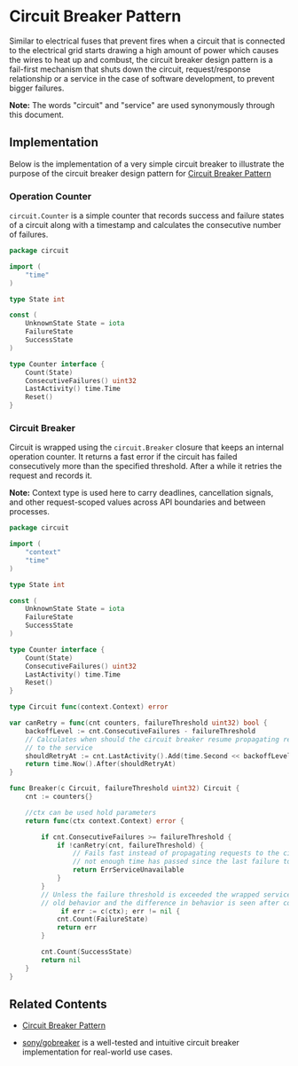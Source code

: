 # Circuit Breaker Pattern

Similar to electrical fuses that prevent fires when a circuit that is connected
to the electrical grid starts drawing a high amount of power which causes the
wires to heat up and combust, the circuit breaker design pattern is a fail-first
mechanism that shuts down the circuit, request/response relationship or a
service in the case of software development, to prevent bigger failures.

**Note:** The words "circuit" and "service" are used synonymously through this
document.

## Implementation

Below is the implementation of a very simple circuit breaker to illustrate the purpose
of the circuit breaker design pattern for  [Circuit Breaker Pattern](https://docs.microsoft.com/en-us/previous-versions/msp-n-p/dn589784(v=pandp.10)?redirectedfrom=MSDN)

### Operation Counter

`circuit.Counter` is a simple counter that records success and failure states of
a circuit along with a timestamp and calculates the consecutive number of
failures.

```go
package circuit

import (
    "time"
)

type State int

const (
    UnknownState State = iota
    FailureState
    SuccessState
)

type Counter interface {
    Count(State)
    ConsecutiveFailures() uint32
    LastActivity() time.Time
    Reset()
}
```

### Circuit Breaker

Circuit is wrapped using the `circuit.Breaker` closure that keeps an internal operation counter.
It returns a fast error if the circuit has failed consecutively more than the specified threshold.
After a while it retries the request and records it.

**Note:** Context type is used here to carry deadlines, cancellation signals, and
other request-scoped values across API boundaries and between processes.

```go
package circuit

import (
    "context"
    "time"
)

type State int

const (
	UnknownState State = iota
	FailureState
	SuccessState
)

type Counter interface {
	Count(State)
	ConsecutiveFailures() uint32
	LastActivity() time.Time
	Reset()
}

type Circuit func(context.Context) error

var canRetry = func(cnt counters, failureThreshold uint32) bool {
	backoffLevel := cnt.ConsecutiveFailures - failureThreshold
	// Calculates when should the circuit breaker resume propagating requests
	// to the service
	shouldRetryAt := cnt.LastActivity().Add(time.Second << backoffLevel)
	return time.Now().After(shouldRetryAt)
}

func Breaker(c Circuit, failureThreshold uint32) Circuit {
	cnt := counters{}

	//ctx can be used hold parameters
	return func(ctx context.Context) error {

		if cnt.ConsecutiveFailures >= failureThreshold {
			if !canRetry(cnt, failureThreshold) {
				// Fails fast instead of propagating requests to the circuit since
				// not enough time has passed since the last failure to retry
				return ErrServiceUnavailable
			}
		}
		// Unless the failure threshold is exceeded the wrapped service mimics the
		// old behavior and the difference in behavior is seen after consecutive failures
	         if err := c(ctx); err != nil {
			cnt.Count(FailureState)
			return err
		}

		cnt.Count(SuccessState)
		return nil
	}
}
```

## Related Contents

- [Circuit Breaker Pattern](https://docs.microsoft.com/en-us/previous-versions/msp-n-p/dn589784(v=pandp.10)?redirectedfrom=MSDN)

- [sony/gobreaker](https://github.com/sony/gobreaker) is a well-tested and intuitive circuit breaker implementation for real-world use cases.
